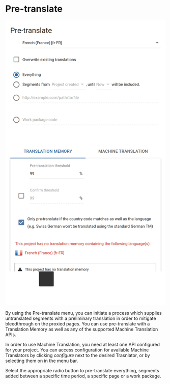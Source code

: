 # Pre-translate

![Pre-translate dialog](/img/dashboard2/pre-translate.png)

By using the Pre-translate menu, you can initiate a process which supplies untranslated segments with a preliminary translation in order to mitigate bleedthrough on the proxied pages. You can use pre-translate with a Translation Memory as well as any of the supported Machine Translation APIs.

In order to use Machine Translation, you need at least one API configured for your project. You can access configuration for available Machine Translators by clicking _configure_ next to the desired Trasnlator, or by selecting them on in the menu bar.

Select the appropriate radio button to pre-translate everything, segments added between a specific time period, a specific page or a work package.
